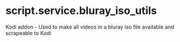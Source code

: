 # script.service.bluray_iso_utils
Kodi addon - Used to make all videos in a bluray iso file available and scrapeable to Kodi
